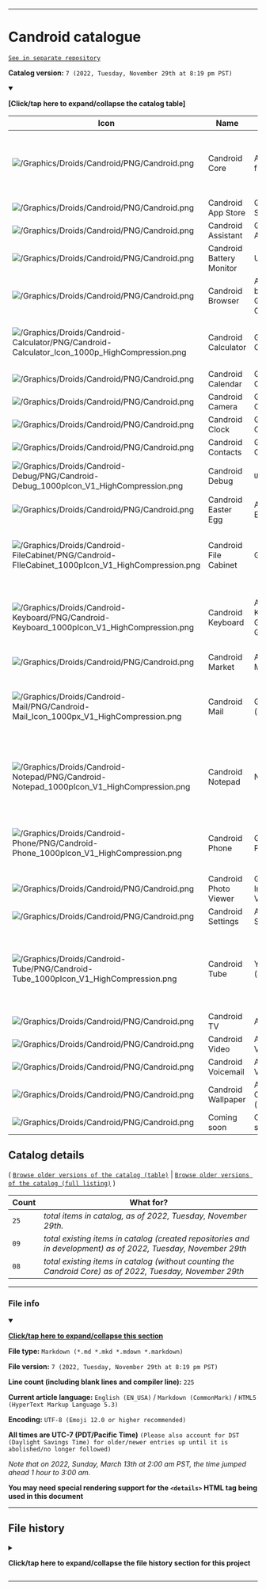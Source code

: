 
***

# Candroid catalogue

[`See in separate repository`](https://github.com/seanpm2001/Candroid-Catalogue/)

**Catalog version:** `7 (2022, Tuesday, November 29th at 8:19 pm PST)`

<details open><summary><p><b>[Click/tap here to expand/collapse the catalog table]</b></p></summary>

| Icon | Name | Replaces | Description | :octocat: Repository | Secondary icon |
|---|---|---|---|---|---|
| ![/Graphics/Droids/Candroid/PNG/Candroid.png](/Graphics/Droids/Candroid/PNG/Candroid.png) | Candroid Core | Android framework | `Candroid is the ultimate Android BusyBox, and a complete open-source re-implementation of everything Android. Currently only available on Linux.` | [`https://github.com/seanpm2001/Candroid/`](https://github.com/seanpm2001/Candroid/) | ![Graphics/Secondary-Icons/Candroid/PlaceholderX.png](/Graphics/Secondary-Icons/Candroid/PlaceholderX.png) |
| ![/Graphics/Droids/Candroid/PNG/Candroid.png](/Graphics/Droids/Candroid/PNG/Candroid.png) | Candroid App Store | Google Play Store | `Coming soon` | [`https://github.com/seanpm2001/Candroid-App-Store/`](https://github.com/seanpm2001/Candroid-App-Store/) |![Graphics/Secondary-Icons/Candroid/PlaceholderX.png](/Graphics/Secondary-Icons/Candroid/PlaceholderX.png) |
| ![/Graphics/Droids/Candroid/PNG/Candroid.png](/Graphics/Droids/Candroid/PNG/Candroid.png) | Candroid Assistant | Google Assistant | `Coming soon` | [`https://github.com/seanpm2001/Candroid-Assistant/`](https://github.com/seanpm2001/Candroid-Assistant/) |![Graphics/Secondary-Icons/Candroid/PlaceholderX.png](/Graphics/Secondary-Icons/Candroid/PlaceholderX.png) |
| ![/Graphics/Droids/Candroid/PNG/Candroid.png](/Graphics/Droids/Candroid/PNG/Candroid.png) | Candroid Battery Monitor | Unknown | `Coming soon` |! [`https://github.com/seanpm2001/Candroid-Battery-Monitor/`](https://github.com/seanpm2001/Candroid-Battery-Monitor/) | ![Graphics/Secondary-Icons/Candroid/PlaceholderX.png](/Graphics/Secondary-Icons/Candroid/PlaceholderX.png) |
| ![/Graphics/Droids/Candroid/PNG/Candroid.png](/Graphics/Droids/Candroid/PNG/Candroid.png) | Candroid Browser | AOSP Stock browser & Google Chrome | `Coming soon`  | [`https://github.com/seanpm2001/Candroid-Browser/`](https://github.com/seanpm2001/Candroid-Browser) |![Graphics/Secondary-Icons/Candroid/PlaceholderX.png](/Graphics/Secondary-Icons/Candroid/PlaceholderX.png) |
| ![/Graphics/Droids/Candroid-Calculator/PNG/Candroid-Calculator_Icon_1000p_HighCompression.png](/Graphics/Droids/Candroid-Calculator/PNG/Candroid-Calculator_Icon_1000p_HighCompression.png) | Candroid Calculator | Google Calculator | `The Candroid calculator application, an alternative to the Google calculator found in Android` | [`https://github.com/seanpm2001/Candroid-Calculator/`](https://github.com/seanpm2001/Candroid-Calculator/) | ![Graphics/Secondary-Icons/Candroid-Calculator/Calculator-Icon-Android_Lollipop.png](/Graphics/Secondary-Icons/Candroid-Calculator/Calculator-Icon-Android_Lollipop.png) |
| ![/Graphics/Droids/Candroid/PNG/Candroid.png](/Graphics/Droids/Candroid/PNG/Candroid.png) | Candroid Calendar | Google Calendar | `Coming soon` |  [`https://github.com/seanpm2001/Candroid-Calendar/`](https://github.com/seanpm2001/Candroi-Calendar/) | ![Graphics/Secondary-Icons/Candroid/PlaceholderX.png](/Graphics/Secondary-Icons/Candroid/PlaceholderX.png) |
| ![/Graphics/Droids/Candroid/PNG/Candroid.png](/Graphics/Droids/Candroid/PNG/Candroid.png) | Candroid Camera | Google Camera | `Coming soon` | [`https://github.com/seanpm2001/Candroid-Camera/`](https://github.com/seanpm2001/Candroid-Camera/) |![Graphics/Secondary-Icons/Candroid/PlaceholderX.png](/Graphics/Secondary-Icons/Candroid/PlaceholderX.png) |
| ![/Graphics/Droids/Candroid/PNG/Candroid.png](/Graphics/Droids/Candroid/PNG/Candroid.png) | Candroid Clock | Google Clock | `Coming soon` | [`https://github.com/seanpm2001/Candroid-Clock/`](https://github.com/seanpm2001/Candroid-Clock/) |![Graphics/Secondary-Icons/Candroid/PlaceholderX.png](/Graphics/Secondary-Icons/Candroid/PlaceholderX.png) |
| ![/Graphics/Droids/Candroid/PNG/Candroid.png](/Graphics/Droids/Candroid/PNG/Candroid.png) | Candroid Contacts | Google Contacts | `Coming soon` | [`https://github.com/seanpm2001/Candroid-Contacts/`](https://github.com/seanpm2001/Candroid-Contacts/) |![Graphics/Secondary-Icons/Candroid/PlaceholderX.png](/Graphics/Secondary-Icons/Candroid/PlaceholderX.png) |
| ![/Graphics/Droids/Candroid-Debug/PNG/Candroid-Debug_1000pIcon_V1_HighCompression.png](/Graphics/Droids/Candroid-Debug/PNG/Candroid-Debug_1000pIcon_V1_HighCompression.png) | Candroid Debug | `Unknown` | `Candroid Debug is a debugging tool for the Candroid framework/environment.` | [`https://github.com/seanpm2001/Candroid-Debug/`](https://github.com/seanpm2001/Candroid-Debug/) |![Graphics/Secondary-Icons/Candroid-Debug/Debug-Icon.png](/Graphics/Secondary-Icons/Candroid-Debug/Debug-Icon.png) |
| ![/Graphics/Droids/Candroid/PNG/Candroid.png](/Graphics/Droids/Candroid/PNG/Candroid.png) | Candroid Easter Egg | Android Easter Egg | `Coming soon` | [`https://github.com/seanpm2001/Candroid-Easter-Egg/`](https://github.com/seanpm2001/Candroid-Easter-Egg/) |![Graphics/Secondary-Icons/Candroid/PlaceholderX.png](/Graphics/Secondary-Icons/Candroid/PlaceholderX.png) |
| ![/Graphics/Droids/Candroid-FileCabinet/PNG/Candroid-FIleCabinet_1000pIcon_V1_HighCompression.png](/Graphics/Droids/Candroid-FileCabinet/PNG/Candroid-FIleCabinet_1000pIcon_V1_HighCompression.png) | Candroid File Cabinet | Google Files | `Candroid FileCabinet is a file manager app for the Candroid framework/environment. It is a replacement to the Google Files application.` | [`https://github.com/seanpm2001/Candroid-FileCabinet/`](https://github.com/seanpm2001/Candroid-FileCabinet/) |![Graphics/Secondary-Icons/Candroid-FileCabinet/](/Graphics/Secondary-Icons/Candroid-FileCabinet/FileCabinetIcon2.png) |
| ![/Graphics/Droids/Candroid-Keyboard/PNG/Candroid-Keyboard_1000pIcon_V1_HighCompression.png](/Graphics/Droids/Candroid-Keyboard/PNG/Candroid-Keyboard_1000pIcon_V1_HighCompression.png) | Candroid Keyboard | Android Keyboard & Google GBoard | `Candroid Keyboard is a keyboard application for the Candroid framework/environment, designed to replace both GBoard, and the default Android keyboard.` | [`https://github.com/seanpm2001/Candroid-Keyboard/`](https://github.com/seanpm2001/Candroid-Keyboard/) |![Graphics/Secondary-Icons/Candroid/PlaceholderX.png](/Graphics/Secondary-Icons/Candroid-Keyboard/Keyboard_Icon_Blue.png) |
| ![/Graphics/Droids/Candroid/PNG/Candroid.png](/Graphics/Droids/Candroid/PNG/Candroid.png) | Candroid Market | Android Market | `Coming soon` | [`https://github.com/seanpm2001/Candroid-Market/`](https://github.com/seanpm2001/Candroid-Market/) |![Graphics/Secondary-Icons/Candroid/PlaceholderX.png](/Graphics/Secondary-Icons/Candroid/PlaceholderX.png) |
| ![/Graphics/Droids/Candroid-Mail/PNG/Candroid-Mail_Icon_1000px_V1_HighCompression.png](/Graphics/Droids/Candroid-Mail/PNG/Candroid-Mail_Icon_1000px_V1_HighCompression.png) | Candroid Mail | GMail (application) | `Candroid Mail is a email platform wrapper, which replaces GMail with ProtonMail, and other email sites. An alternative to the GMail app on Android.` | [`https://github.com/seanpm2001/Candroid-Mail/`](https://github.com/seanpm2001/Candroid-Mail/) | ![Graphics/Secondary-Icons/Candroid-Mail/Mail-Icon1.png](/Graphics/Secondary-Icons/Candroid-Mail/Mail-Icon1.png) |
| ![/Graphics/Droids/Candroid-Notepad/PNG/Candroid-Notepad_1000pIcon_V1_HighCompression.png](/Graphics/Droids/Candroid-Notepad/PNG/Candroid-Notepad_1000pIcon_V1_HighCompression.png) | Candroid Notepad | Nothing | `Candroid Notepad is a notepad app for the Candroid framework/environment. It is not a replacement to an Android stock program, as Android never included a notepad` | [`https://github.com/seanpm2001/Candroid-Mail/`](https://github.com/seanpm2001/Candroid-Notepad/) | ![Graphics/Secondary-Icons/Candroid-Notepad/Notepad-Icon-1.png](/Graphics/Secondary-Icons/Candroid-Notepad/Notepad-Icon-1.png) |
| ![/Graphics/Droids/Candroid-Phone/PNG/Candroid-Phone_1000pIcon_V1_HighCompression.png](/Graphics/Droids/Candroid-Phone/PNG/Candroid-Phone_1000pIcon_V1_HighCompression.png) | Candroid Phone | Google Phone | `Candroid Phone is a cellular phone call app for the Candroid framework/environment. It is a replacement to the Google Phone application.` | [`https://github.com/seanpm2001/Candroid-Phone/`](https://github.com/seanpm2001/Candroid-Phone/) |![Graphics/Secondary-Icons/Candroid-Phone/PhoneIcon1_Blue.png](/Graphics/Secondary-Icons/Candroid-Phone/PhoneIcon1_Blue.png) |
| ![/Graphics/Droids/Candroid/PNG/Candroid.png](/Graphics/Droids/Candroid/PNG/Candroid.png) | Candroid Photo Viewer | Google Image Viewer | `Coming soon` | [`https://github.com/seanpm2001/Candroid-Photo-Viewer/`](https://github.com/seanpm2001/Candroid-Photo-Viewer/) |![Graphics/Secondary-Icons/Candroid/PlaceholderX.png](/Graphics/Secondary-Icons/Candroid/PlaceholderX.png) |
| ![/Graphics/Droids/Candroid/PNG/Candroid.png](/Graphics/Droids/Candroid/PNG/Candroid.png) | Candroid Settings | Android Settings | `Coming soon` | [`https://github.com/seanpm2001/Candroid-Settings/`](https://github.com/seanpm2001/Candroid-Settings/) |![Graphics/Secondary-Icons/Candroid/PlaceholderX.png](/Graphics/Secondary-Icons/Candroid/PlaceholderX.png) |
| ![/Graphics/Droids/Candroid-Tube/PNG/Candroid-Tube_1000pIcon_V1_HighCompression.png](/Graphics/Droids/Candroid-Tube/PNG/Candroid-Tube_1000pIcon_V1_HighCompression.png) | Candroid Tube | YouTube (application) | `Candroid Tube is a video platform wrapper, which replaces YouTube with Vimeo, DailyMotion, BitTube, Reddit, and other video sites. An alternative to the YouTube app on Android.` | [`https://github.com/seanpm2001/Candroid-Tube/`](https://github.com/seanpm2001/Candroid-Tube/) | ![Graphics/Secondary-Icons/Candroid-Tube/VideoIcon1_Blue.png](/Graphics/Secondary-Icons/Candroid-Tube/VideoIcon1_Blue.png) |
| ![/Graphics/Droids/Candroid/PNG/Candroid.png](/Graphics/Droids/Candroid/PNG/Candroid.png) | Candroid TV | Android TV | `Coming soon` | [`https://github.com/seanpm2001/Candroid-TV/`](https://github.com/seanpm2001/Candroid-TV/) |![Graphics/Secondary-Icons/Candroid/PlaceholderX.png](/Graphics/Secondary-Icons/Candroid/PlaceholderX.png) | [Graphics/Secondary-Icons/Candroid/PlaceholderX.png](/Graphics/Secondary-Icons/Candroid/PlaceholderX.png) 
| ![/Graphics/Droids/Candroid/PNG/Candroid.png](/Graphics/Droids/Candroid/PNG/Candroid.png) | Candroid Video | Android Video Player | `Coming soon` | [`https://github.com/seanpm2001/Candroid-Video/`](https://github.com/seanpm2001/Candroid-Video/) |![Graphics/Secondary-Icons/Candroid/PlaceholderX.png](/Graphics/Secondary-Icons/Candroid/PlaceholderX.png) |
| ![/Graphics/Droids/Candroid/PNG/Candroid.png](/Graphics/Droids/Candroid/PNG/Candroid.png) | Candroid Voicemail | Android Voicemail | `Coming soon` | [`https://github.com/seanpm2001/Candroid-Voicemail/`](https://github.com/seanpm2001/Candroid-Voicemail/) |![Graphics/Secondary-Icons/Candroid/PlaceholderX.png](/Graphics/Secondary-Icons/Candroid/PlaceholderX.png) |
| ![/Graphics/Droids/Candroid/PNG/Candroid.png](/Graphics/Droids/Candroid/PNG/Candroid.png) | Candroid Wallpaper | Android Core (partial) | `Coming soon` | [`https://github.com/seanpm2001/Candroid-Wallpaper/`](https://github.com/seanpm2001/Candroid-Wallpaper/) |![Graphics/Secondary-Icons/Candroid/PlaceholderX.png](/Graphics/Secondary-Icons/Candroid/PlaceholderX.png) |
| ![/Graphics/Droids/Candroid/PNG/Candroid.png](/Graphics/Droids/Candroid/PNG/Candroid.png) | Coming soon | Coming soon | `Coming soon` | [`Coming soon`](https://www.example.com/) | ![Graphics/Secondary-Icons/Candroid/PlaceholderX.png](/Graphics/Secondary-Icons/Candroid/PlaceholderX.png) | [Graphics/Secondary-Icons/Candroid/PlaceholderX.png](/Graphics/Secondary-Icons/Candroid/PlaceholderX.png) |

</details>

## Catalog details

( [`Browse older versions of the catalog (table)`](/Candroid-Catalogue/!OldVersions/TABLE/) | [`Browse older versions of the catalog (full listing)`](/Candroid-Catalogue/!OldVersions/README/) )

| Count | What for? |
|---|---|
| `25` | _total items in catalog, as of 2022, Tuesday, November 29th._ |
| `09` | _total existing items in catalog (created repositories and in development) as of 2022, Tuesday, November 29th_ |
| `08` | _total existing items in catalog (without counting the Candroid Core) as of 2022, Tuesday, November 29th_ |

***

### File info

<details open><summary><p lang="en"><b><u>Click/tap here to expand/collapse this section</u></b></p></summary>

**File type:** `Markdown (*.md *.mkd *.mdown *.markdown)`

**File version:** `7 (2022, Tuesday, November 29th at 8:19 pm PST)`

**Line count (including blank lines and compiler line):** `225`

**Current article language:** `English (EN_USA)` / `Markdown (CommonMark)` / `HTML5 (HyperText Markup Language 5.3)`

**Encoding:** `UTF-8 (Emoji 12.0 or higher recommended)`

**All times are UTC-7 (PDT/Pacific Time)** `(Please also account for DST (Daylight Savings Time) for older/newer entries up until it is abolished/no longer followed)`

_Note that on 2022, Sunday, March 13th at 2:00 am PST, the time jumped ahead 1 hour to 3:00 am._

**You may need special rendering support for the `<details>` HTML tag being used in this document**

</details>

***

## File history

<details><summary><p lang="en"><b>Click/tap here to expand/collapse the file history section for this project</b></p></summary>

<details><summary><p lang="en"><b>Version 1 (2022, Thursday, November 24th at 7:32 pm PST)</b></p></summary>

**This version was made by:** [`@seanpm2001`](https://github.com/seanpm2001/)

> Changes:

- [x] Started the file
- [x] Added the main table, with 3 entries, plus 1 filler entry
- [x] Added a timestamp
- [ ] No other changes in version 1

</details> <!-- End of version 1 !-->

<details><summary><p lang="en"><b>Version 2 (2022, Friday, November 25th at 5:08 pm PST)</b></p></summary>

**This version was made by:** [`@seanpm2001`](https://github.com/seanpm2001/)

> Changes:

- [x] Updated the main table, adding `Candroid-Mail` as an entry
- [x] Removed the timestamp, and added the `File info` section in its place
- - [x] Added the version number
- - [x] Added the version date
- - [x] Added the line count
- [x] Added the `File history` section
- - [x] Added an entry for version 1
- - [x] Added an entry for version 2
- [ ] No other changes in version 2

</details> <!-- End of version 2 !-->

<details><summary><p lang="en"><b>Version 3 (2022, Friday, November 25th at 7:24 pm PST)</b></p></summary>

**This version was made by:** [`@seanpm2001`](https://github.com/seanpm2001/)

> Changes:

- [x] Updated the main table
- - [x] Now in A-Z order, Candroid-Tube moved to before Candroid-Mail
- - [x] Added support for secondary icons
- - [x] Made the table collapsable
- - [x] Added an entry count line
- [x] Updated the `File info` section in its place
- - [x] Updated the version number
- - [x] Updated the version date
- - [x] Updated the line count
- [x] Updated the `File history` section
- - [x] Added an entry for version 3
- [x] Internal: Added comments in the version history section to better document and organize the source code
- [ ] No other changes in version 3

</details> <!-- End of version 3 !-->

<details><summary><p lang="en"><b>Version 4 (2022, Saturday, November 26th at 5:20 pm PST)</b></p></summary>

**This version was made by:** [`@seanpm2001`](https://github.com/seanpm2001/)

> Changes:

- [x] Updated the main table
- - [x] Added 20 entries that are planned for the future
- - [x] Added an entry for Candroid Notepad
- - [x] Added a counter for how many items are on the catalog total
- - [x] Added a counter for how many items are on the catalog and have started development
- [x] Updated the `File info` section in its place
- - [x] Updated the version number
- - [x] Updated the version date
- - [x] Updated the line count
- [x] Updated the `File history` section
- - [x] Added an entry for version 4
- [ ] No other changes in version 4

</details> <!-- End of version 4 !-->

<details><summary><p lang="en"><b>Version 5 (2022, Sunday, November 27th at 8:58 pm PST)</b></p></summary>

**This version was made by:** [`@seanpm2001`](https://github.com/seanpm2001/)

> Changes:

- [x] Updated the main table
- - [x] Added an entry for Candroid FileCabinet
- - [x] Added a couple links for browsing old versions of the catalog in full, and the catalog in table format
- - [x] Updated the counter for how many items are on the catalog total
- - [x] Updated the counter for how many items are on the catalog and have started development
- [x] Updated the `File info` section
- - [x] Updated the version number
- - [x] Updated the version date
- - [x] Updated the line count
- [x] Updated the `File history` section
- - [x] Added an entry for version 5
- [ ] No other changes in version 5

</details> <!-- End of version 5 !-->

<details><summary><p lang="en"><b>Version 6 (2022, Monday, November 28th at 5:06 pm PST)</b></p></summary>

**This version was made by:** [`@seanpm2001`](https://github.com/seanpm2001/)

> Changes:

- [x] Updated the main table
- - [x] Added an entry for Candroid Debug and Candroid Phone
- - [x] Fixed a typo (`Candroid Photo Viweer` -> `Candroid Photo Viewer`)
- - [x] Updated the counter for how many items are on the catalog total
- - [x] Added a counter for how many items are on the catalog total (excluding the Candroid Core)
- - [x] Updated the counter for how many items are on the catalog and have started development
- [x] Updated the `File info` section
- - [x] Updated the version number
- - [x] Updated the version date
- - [x] Updated the line count
- [x] Updated the `File history` section
- - [x] Added an entry for version 6
- [ ] No other changes in version 6

</details> <!-- End of version 6 !-->

<details><summary><p lang="en"><b>Version 7 (2022, Tuesday, November 29th at 8:19 pm PST)</b></p></summary>

**This version was made by:** [`@seanpm2001`](https://github.com/seanpm2001/)

> Changes:

- [x] Updated the main table
- - [x] Added an entry for Candroid Keyboard
- - [x] Fixed a typo (`Candroid Nottepad` -> `Candroid Notepad`)
- - [x] Updated the counter for how many items are on the catalog total
- - [x] Updated the counter for how many items are on the catalog total (excluding the Candroid Core)
- - [x] Updated the counter for how many items are on the catalog and have started development
- [x] Updated the `File info` section
- - [x] Updated the version number
- - [x] Updated the version date
- - [x] Updated the line count
- [x] Updated the `File history` section
- - [x] Added an entry for version 7
- [ ] No other changes in version 7

</details> <!-- End of version 7 !-->

</details> <!-- End of version history !-->

***
